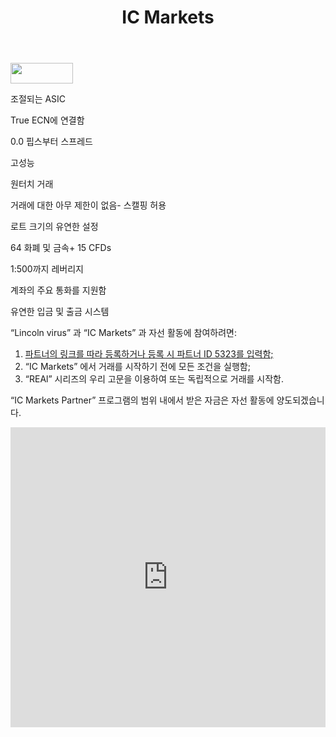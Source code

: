 ﻿---
layout: post-ea

title: IC Markets
meta: IC Markets 과 lincoln virus. “IC Markets Partner” 프로그램의 범위 내에서 받은 자금은 자선 활동에 양도되겠습니다.

logo: icmarkets.png
og: img/og-ic-markets.jpg

order: 1

category: ea

lang: kr
ref: icmarkets
---

<a href='http://icmarkets.com/?camp=5323'><img src='https://promo.icmarkets.com/100x33_b.jpg' width='100' height='33'/></a>

조절되는 ASIC

True ECN에 연결함 

0.0 핍스부터 스프레드 

고성능 

원터치 거래 

거래에 대한 아무 제한이 없음- 스캘핑 허용

로트 크기의 유연한 설정

64 화폐 및 금속+ 15 CFDs

1:500까지 레버리지 

계좌의 주요 통화를 지원함

유연한 입금 및 출금 시스템

“Lincoln virus” 과 “IC Markets” 과 자선 활동에 참여하려면:

  1. <a href="https://www.icmarkets.com/?camp=5323" target="_blank">파트너의 링크를 따라 등록하거나 등록 시 파트너 ID 5323를 입력함;</a>
  2. “IC Markets” 에서 거래를 시작하기 전에 모든 조건을 실행함;
  3. “REAl” 시리즈의 우리 고문을 이용하여 또는 독립적으로 거래를 시작함.

“IC Markets Partner” 프로그램의 범위 내에서 받은 자금은 자선 활동에 양도되겠습니다.

<iframe frameborder="0" height="480" src="https://secure.icmarkets.com//Partner/Widget/PriceWidgetWhite/5323" width="100%"></iframe>
